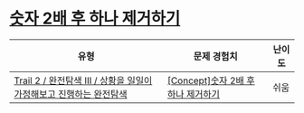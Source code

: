 # [숫자 2배 후 하나 제거하기](https://www.codetree.ai/trails/complete/curated-cards/intro-multiply-two-and-remove-one-number)

|유형|문제 경험치|난이도|
|---|---|---|
|[Trail 2 / 완전탐색 III / 상황을 일일이 가정해보고 진행하는 완전탐색](https://www.codetree.ai/trail-info/novice-mid/)|[[Concept]숫자 2배 후 하나 제거하기](https://www.codetree.ai/trails/complete/curated-cards/intro-multiply-two-and-remove-one-number/)|쉬움|

